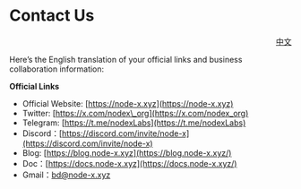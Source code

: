 # Contact Us

<p align="right"><a href="https://docs.node-x.xyz/lian-xi-wo-men">中文</a></p>

Here’s the English translation of your official links and business collaboration information:

**Official Links**

* Official Website: [https://node-x.xyz](https://node-x.xyz)
* Twitter: [https://x.com/nodex\_org](https://x.com/nodex_org)
* Telegram: [https://t.me/nodexLabs](https://t.me/nodexLabs)
* Discord：[https://discord.com/invite/node-x](https://discord.com/invite/node-x)
* Blog: [https://blog.node-x.xyz](https://blog.node-x.xyz/)
* Doc：[https://docs.node-x.xyz](https://docs.node-x.xyz/)
* Gmail：bd@node-x.xyz
